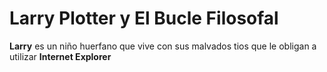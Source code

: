 # Larry Plotter y El Bucle Filosofal

**Larry** es un niño huerfano que vive con sus malvados tios que le obligan a utilizar **Internet Explorer**

